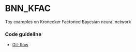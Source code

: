 # BNN_KFAC
Toy examples on Kronecker Factoried Bayesian neural network

### Code guideline
- [Git-flow](https://www.git-tower.com/learn/git/ebook/en/command-line/advanced-topics/git-flow/)



